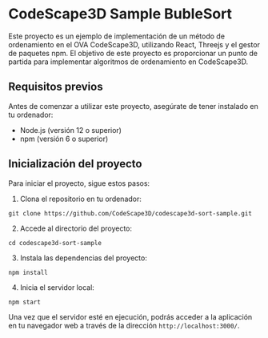 # CodeScape3D Sample BubleSort 
Este proyecto es un ejemplo de implementación de un método de ordenamiento en el OVA CodeScape3D, utilizando React, Threejs y el gestor de paquetes npm. El objetivo de este proyecto es proporcionar un punto de partida para implementar algoritmos de ordenamiento en CodeScape3D.

## Requisitos previos
Antes de comenzar a utilizar este proyecto, asegúrate de tener instalado en tu ordenador:

- Node.js (versión 12 o superior)
- npm (versión 6 o superior)

## Inicialización del proyecto
Para iniciar el proyecto, sigue estos pasos:

1. Clona el repositorio en tu ordenador:
```
git clone https://github.com/CodeScape3D/codescape3d-sort-sample.git
```
2. Accede al directorio del proyecto:
```
cd codescape3d-sort-sample
```
3. Instala las dependencias del proyecto:
```
npm install
```
4. Inicia el servidor local:
```
npm start
```

Una vez que el servidor esté en ejecución, podrás acceder a la aplicación en tu navegador web a través de la dirección `http://localhost:3000/`.
